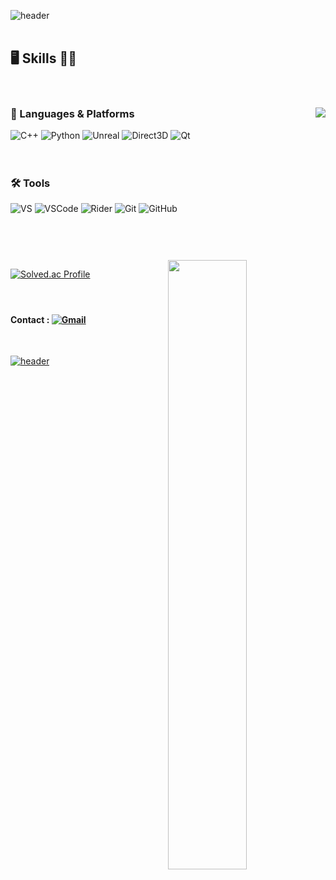 ![header](https://capsule-render.vercel.app/api?type=Waving&color=C3D6FA&height=100&section=header&text=👋Hi!%20I'm%20Kclient&fontSize=48&fontAlign=50&fontAlignY=50)
</br></br>

## 🖥 Skills 👩‍💻
</br>

### 📝 Languages & Platforms <img align='right' src='https://github-readme-stats.vercel.app/api/top-langs/?username=go4521304&layout=compact'>
![C++](https://img.shields.io/badge/C%2B%2B-00599C?&style=flat-square&logo=C%2B%2B&logoColor=white)
![Python](https://img.shields.io/badge/Python-3776AB?&style=flat-square&logo=Python&logoColor=white)
![Unreal](https://img.shields.io/badge/Unreal%20Engine-0E1128?&style=flat-square&logo=Unreal%20Engine&logoColor=white)
![Direct3D](https://img.shields.io/badge/Direct3D%2012-0078D6?&style=flat-square&logo=Windows&logoColor=white)
![Qt](https://img.shields.io/badge/Qt-41CD52?&style=flat-square&logo=Qt&logoColor=white)
</br></br></br>

### 🛠 Tools
![VS](https://img.shields.io/badge/Visual%20Studio-5C2D91?&style=flat-square&logo=Visual%20Studio&logoColor=white)
![VSCode](https://img.shields.io/badge/Visual%20Studio%20Code-007ACC?&style=flat-square&logo=Visual%20Studio%20Code&logoColor=white)
![Rider](https://img.shields.io/badge/Rider-000000?&style=flat-square&logo=Rider&logoColor=white)
![Git](https://img.shields.io/badge/Git-F05032?&style=flat-square&logo=Git&logoColor=white)
![GitHub](https://img.shields.io/badge/GitHub-181717?&style=flat-square&logo=GitHub&logoColor=white)
</br></br>

# 
</br>
<img align='right' width="50%" src='https://github-readme-stats.vercel.app/api?username=go4521304&show_icons=&theme=default'> 

[![Solved.ac Profile](http://mazassumnida.wtf/api/v2/generate_badge?boj=go4521304)](https://solved.ac/go4521304/)
</br></br>

#
#### Contact : <a href="mailto:go4521304@gmail.com">![Gmail](https://img.shields.io/badge/Gmail-EA4335?&style=flat-square&logo=Gmail&logoColor=white)
</br>

![header](https://capsule-render.vercel.app/api?type=slice&color=FAEEC2&height=100&section=footer&text=Bye%20Bye,%20See%20U&fontSize=38&rotate=6&fontAlign=20&fontAlignY=68)
